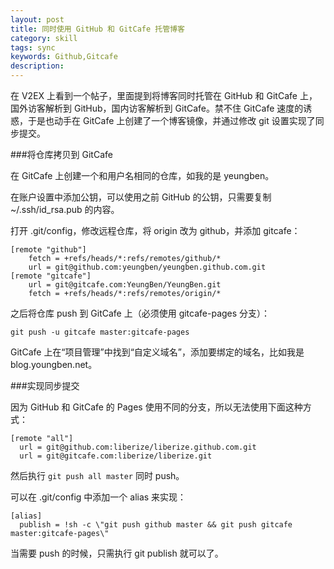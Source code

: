 ```yaml
---
layout: post
title: 同时使用 GitHub 和 GitCafe 托管博客
category: skill
tags: sync
keywords: Github,Gitcafe
description:
---
```


在 V2EX 上看到一个帖子，里面提到将博客同时托管在 GitHub 和 GitCafe 上，国外访客解析到 GitHub，国内访客解析到 GitCafe。禁不住 GitCafe 速度的诱惑，于是也动手在 GitCafe 上创建了一个博客镜像，并通过修改 git 设置实现了同步提交。


###将仓库拷贝到 GitCafe

在 GitCafe 上创建一个和用户名相同的仓库，如我的是 yeungben。

在账户设置中添加公钥，可以使用之前 GitHub 的公钥，只需要复制 ~/.ssh/id_rsa.pub 的内容。

打开 .git/config，修改远程仓库，将 origin 改为 github，并添加 gitcafe：

    [remote "github"]
        fetch = +refs/heads/*:refs/remotes/github/*
        url = git@github.com:yeungben/yeungben.github.com.git
    [remote "gitcafe"]
        url = git@gitcafe.com:YeungBen/YeungBen.git
        fetch = +refs/heads/*:refs/remotes/origin/*

之后将仓库 push 到 GitCafe 上（必须使用 gitcafe-pages 分支）：

    git push -u gitcafe master:gitcafe-pages

GitCafe 上在“项目管理”中找到“自定义域名”，添加要绑定的域名，比如我是 blog.youngben.net。

###实现同步提交

因为 GitHub 和 GitCafe 的 Pages 使用不同的分支，所以无法使用下面这种方式：

    [remote "all"]
      url = git@github.com:liberize/liberize.github.com.git
      url = git@gitcafe.com:liberize/liberize.git

然后执行 `git push all master` 同时 push。

可以在 .git/config 中添加一个 alias 来实现：

    [alias]
      publish = !sh -c \"git push github master && git push gitcafe master:gitcafe-pages\"

当需要 push 的时候，只需执行 git publish 就可以了。

